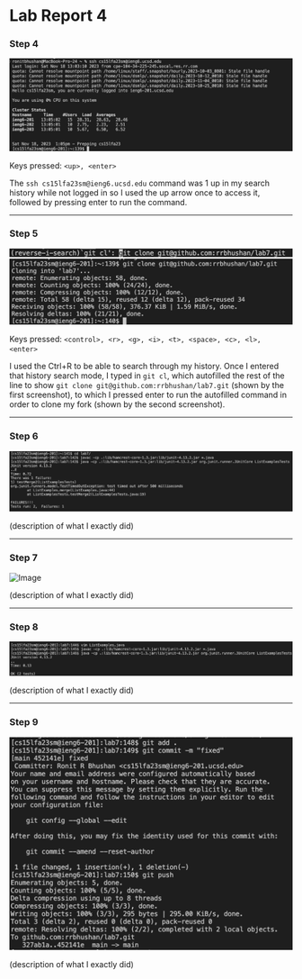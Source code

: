 # Lab Report 4

### Step 4

![Image](/lab4images/s4.png)

Keys pressed: ````<up>, <enter>````

The `ssh cs15lfa23sm@ieng6.ucsd.edu` command was 1 up in my search history while not logged in so I used the up arrow once to access it, followed by pressing enter to run the command. 

***

### Step 5

![Image](/lab4images/s5-1.png)
![Image](/lab4images/s5-2.png)

Keys pressed: ````<control>, <r>, <g>, <i>, <t>, <space>, <c>, <l>, <enter>````

I used the Ctrl+R to be able to search through my history. Once I entered that history search mode, I typed in `git cl`, which autofilled the rest of the line to show `git clone git@github.com:rrbhushan/lab7.git` (shown by the first screenshot), to which I pressed enter to run the autofilled command in order to clone my fork (shown by the second screenshot).

***

### Step 6

![Image](/lab4images/s6.png)

(description of what I exactly did) 

***

### Step 7

![Image](/lab4images/s7.png)

(description of what I exactly did) 

***

### Step 8

![Image](/lab4images/s8.png)

(description of what I exactly did) 

***

### Step 9

![Image](/lab4images/s9.png)

(description of what I exactly did) 
